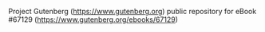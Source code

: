 Project Gutenberg (https://www.gutenberg.org) public repository for
eBook #67129 (https://www.gutenberg.org/ebooks/67129)

